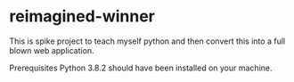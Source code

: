 # reimagined-winner
This is spike project to teach myself python and then convert this into a full blown web application.

Prerequisites 
Python 3.8.2 should have been installed on your machine.